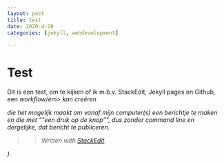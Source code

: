 ```yaml
---
layout: post
title: test
date: 2020-4-20
categories: [jekyll, webdevelopment]

---
```



# Test

Dit is een test, om te kijken of ik m.b.v. StackEdit, Jekyll pages en Github, een <em>*workflow/em>* kan creëren<br>
 
 die het mogelijk maakt om vanaf mijn computer(s) een berichtje te maken en die met “"een druk op de knop”",  dus zonder command line en dergelijke, dat bericht te publiceren.</p>
<blockquote>
<p>




> Written with <a href="[StackEdit](https://stackedit.io/">StackEdit</a>.</p>
</blockquote>
).
<!--stackedit_data:
eyJoaXN0b3J5IjpbLTE2MDE0MDMwNzUsLTYwOTcwODk3M119
-->